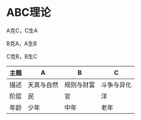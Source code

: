 # ABC理论

A克C，C生A

B克A，A生B

C克B，B生C

|主题|A|B|C|
|----|----|----|----|
|描述|天真与自然|规则与财富|斗争与异化|
|阶层|民|官|洋|
|年龄|少年|中年|老年|
